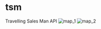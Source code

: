 # tsm
Travelling Sales Man API
![map_1](https://user-images.githubusercontent.com/52322574/169505799-a15abe2a-b73b-4181-9f1b-1ee52377cf92.jpg)
![map_2](https://user-images.githubusercontent.com/52322574/169505805-150c90e4-f71a-46c7-ba95-1a445951fae1.jpg)
